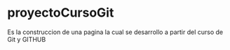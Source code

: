 # proyectoCursoGit
Es la construccion de una pagina la cual se desarrollo a partir del curso de Git y GITHUB
